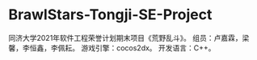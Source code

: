 # BrawlStars-Tongji-SE-Project
同济大学2021年软件工程荣誉计划期末项目《荒野乱斗》。
组员：卢嘉霖，梁馨，李恒鑫，李佩耘。
游戏引擎：cocos2dx。
开发语言：C++。
